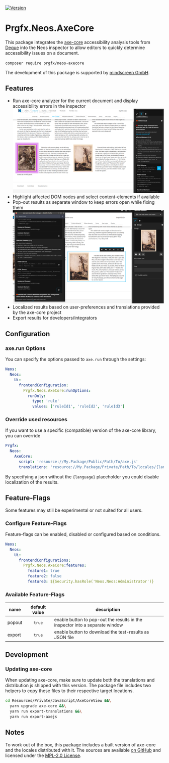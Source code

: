 [![Version](https://poser.pugx.org/prgfx/neos-axecore/version)](//packagist.org/packages/prgfx/neos-axecore)

# Prgfx.Neos.AxeCore

This package integrates the [axe-core](https://github.com/dequelabs/axe-core) accessibility analysis tools from [Deque](https://www.deque.com/) into the Neos inspector to allow editors to quickly determine accessibility issues on a document.

`composer require prgfx/neos-axecore`

The development of this package is supported by [mindscreen GmbH](https://mindscreen.de).

## Features
* Run axe-core analyzer for the current document and display accessibility errors in the inspector
  ![Errors are listed in a custom inspector view](./Documentation/Images/highlight-issues.png)
* Highlight affected DOM nodes and select content-elements if available
* Pop-out results as separate window to keep errors open while fixing them
  ![Errors are opened in a separate window while the affected element is selected in the inspector](./Documentation/Images/popout-results.png)
* Localized results based on user-preferences and translations provided by the axe-core project
* Export results for developers/integrators


## Configuration

### axe.run Options
You can specify the options passed to `axe.run` through the settings:
```yaml
Neos:
  Neos:
    Ui:
      frontendConfiguration:
        Prgfx.Neos.AxeCore:runOptions:
          runOnly:
            type: 'rule'
            values: ['ruleId1', 'ruleId2', 'ruleId3']
```

### Override used resources
If you want to use a specific (compatible) version of the axe-core library, you can override
```yaml
Prgfx:
  Neos:
    AxeCore:
      script: 'resource://My.Package/Public/Path/To/axe.js'
      translations: 'resource://My.Package/Private/Path/To/locales/{language}.json'
```
By specifying a json without the `{language}` placeholder you could disable localization of the results.

## Feature-Flags
Some features may still be experimental or not suited for all users.

### Configure Feature-Flags
Feature-flags can be enabled, disabled or configured based on conditions.
```yaml
Neos:
  Neos:
    Ui:
      frontendConfigurations:
        Prgfx.Neos.AxeCore:features:
          feature1: true
          feature2: false
          feature3: ${Security.hasRole('Neos.Neos:Administrator')}
```

### Available Feature-Flags
| name | default value | description |
|---|:---:|---|
| popout | `true` | enable button to pop-out the results in the inspector into a separate window |
| export | `true` | enable button to download the test-results as JSON file |


## Development

### Updating axe-core
When updating axe-core, make sure to update both the translations and distribution js shipped with this version.
The package file includes two helpers to copy these files to their respective target locations.
```bash
cd Resources/Private/JavaScript/AxeCoreView &&\
  yarn upgrade axe-core &&\
  yarn run export-translations &&\
  yarn run export-axejs
```

## Notes
To work out of the box, this package includes a built version of axe-core and the locales distributed with it.
The sources are available [on GitHub](https://github.com/dequelabs/axe-core) and licensed under the [MPL-2.0 License](./Documentation/Licenses/axe-core).
